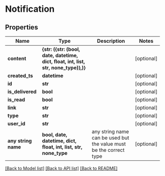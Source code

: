 # Notification


## Properties
Name | Type | Description | Notes
------------ | ------------- | ------------- | -------------
**content** | **{str: ({str: (bool, date, datetime, dict, float, int, list, str, none_type)},)}** |  | [optional] 
**created_ts** | **datetime** |  | [optional] 
**id** | **str** |  | [optional] 
**is_delivered** | **bool** |  | [optional] 
**is_read** | **bool** |  | [optional] 
**link** | **str** |  | [optional] 
**type** | **str** |  | [optional] 
**user_id** | **str** |  | [optional] 
**any string name** | **bool, date, datetime, dict, float, int, list, str, none_type** | any string name can be used but the value must be the correct type | [optional]

[[Back to Model list]](../README.md#documentation-for-models) [[Back to API list]](../README.md#documentation-for-api-endpoints) [[Back to README]](../README.md)


